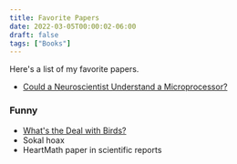 ```yaml
---
title: Favorite Papers
date: 2022-03-05T00:00:02-06:00
draft: false
tags: ["Books"]
---
```


Here's a list of my favorite papers.

- [Could a Neuroscientist Understand a Microprocessor?](https://www.ncbi.nlm.nih.gov/pmc/articles/PMC5230747/)

### Funny
- [What's the Deal with Birds?](https://www.chm.bris.ac.uk/sillymolecules/birds.pdf)
- Sokal hoax
- HeartMath paper in scientific reports